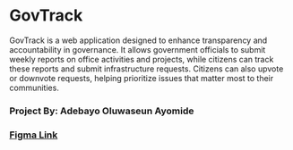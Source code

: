 # GovTrack
GovTrack is a web application designed to enhance transparency and accountability in governance. It allows government officials to submit weekly reports on office activities and projects, while citizens can track these reports and submit infrastructure requests. Citizens can also upvote or downvote requests, helping prioritize issues that matter most to their communities.
### Project By: Adebayo Oluwaseun Ayomide
### [Figma Link](https://www.figma.com/design/6GBtIKZOUArI968Dv1x67o/HACKTOBERFEST?node-id=551-232&t=Smez17iZVVcMfuLY-1)
